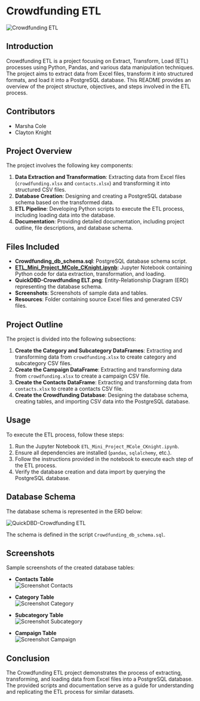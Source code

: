 # Crowdfunding ETL

![Crowdfunding ETL](https://github.com/claytonmknight/Crowdfunding_ETL/assets/148498483/755282da-ee89-440e-b903-4dc13de8e7f9)

## Introduction
Crowdfunding ETL is a project focusing on Extract, Transform, Load (ETL) processes using Python, Pandas, and various data manipulation techniques. The project aims to extract data from Excel files, transform it into structured formats, and load it into a PostgreSQL database. This README provides an overview of the project structure, objectives, and steps involved in the ETL process.

## Contributors
- Marsha Cole
- Clayton Knight

## Project Overview
The project involves the following key components:

1. **Data Extraction and Transformation**: Extracting data from Excel files (`crowdfunding.xlsx` and `contacts.xlsx`) and transforming it into structured CSV files.
2. **Database Creation**: Designing and creating a PostgreSQL database schema based on the transformed data.
3. **ETL Pipeline**: Developing Python scripts to execute the ETL process, including loading data into the database.
4. **Documentation**: Providing detailed documentation, including project outline, file descriptions, and database schema.

## Files Included
- **Crowdfunding_db_schema.sql**: PostgreSQL database schema script.
- **[ETL_Mini_Project_MCole_CKnight.ipynb](https://github.com/claytonmknight/Crowdfunding_ETL/blob/main/ETL_Mini_Project_MCole_CKnight.ipynb)**: Jupyter Notebook containing Python code for data extraction, transformation, and loading.
- **QuickDBD-Crowdfunding ELT.png**: Entity-Relationship Diagram (ERD) representing the database schema.
- **Screenshots**: Screenshots of sample data and tables.
- **Resources**: Folder containing source Excel files and generated CSV files.

## Project Outline
The project is divided into the following subsections:

1. **Create the Category and Subcategory DataFrames**: Extracting and transforming data from `crowdfunding.xlsx` to create category and subcategory CSV files.
2. **Create the Campaign DataFrame**: Extracting and transforming data from `crowdfunding.xlsx` to create a campaign CSV file.
3. **Create the Contacts DataFrame**: Extracting and transforming data from `contacts.xlsx` to create a contacts CSV file.
4. **Create the Crowdfunding Database**: Designing the database schema, creating tables, and importing CSV data into the PostgreSQL database.

## Usage
To execute the ETL process, follow these steps:
1. Run the Jupyter Notebook `ETL_Mini_Project_MCole_CKnight.ipynb`.
2. Ensure all dependencies are installed (`pandas`, `sqlalchemy`, etc.).
3. Follow the instructions provided in the notebook to execute each step of the ETL process.
4. Verify the database creation and data import by querying the PostgreSQL database.

## Database Schema
The database schema is represented in the ERD below:

![QuickDBD-Crowdfunding ETL](https://github.com/claytonmknight/Crowdfunding_ETL/assets/153461955/1eb5fe61-326e-463e-bbcd-3ff4f9425267)

The schema is defined in the script `Crowdfunding_db_schema.sql`.

## Screenshots
Sample screenshots of the created database tables:

- **Contacts Table**  
  ![Screenshot Contacts](https://github.com/claytonmknight/Crowdfunding_ETL/assets/153461955/98573ab9-a1d3-4ce4-a931-7d3e45cc4682)

- **Category Table**  
  ![Screenshot Category](https://github.com/claytonmknight/Crowdfunding_ETL/assets/153461955/c8653ec5-bc93-4dab-aa3d-f90822cc412d)

- **Subcategory Table**  
  ![Screenshot Subcategory](https://github.com/claytonmknight/Crowdfunding_ETL/assets/153461955/65d67b80-88f9-488e-990e-4d2fd8ff343f)

- **Campaign Table**  
  ![Screenshot Campaign](https://github.com/claytonmknight/Crowdfunding_ETL/assets/153461955/786551dd-f232-4c4a-82cd-ee2c66bd1d0e)

## Conclusion
The Crowdfunding ETL project demonstrates the process of extracting, transforming, and loading data from Excel files into a PostgreSQL database. The provided scripts and documentation serve as a guide for understanding and replicating the ETL process for similar datasets.
